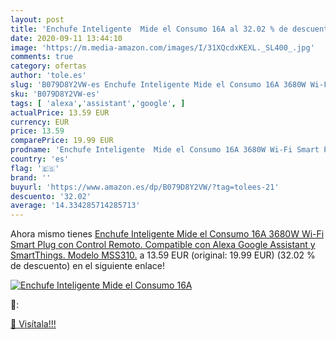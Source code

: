 ```yaml
---
layout: post
title: 'Enchufe Inteligente  Mide el Consumo 16A al 32.02 % de descuento'
date: 2020-09-11 13:44:10
image: 'https://m.media-amazon.com/images/I/31XQcdxKEXL._SL400_.jpg'
comments: true
category: ofertas
author: 'tole.es'
slug: 'B079D8Y2VW-es Enchufe Inteligente Mide el Consumo 16A 3680W Wi-Fi Smart...'
sku: 'B079D8Y2VW-es'
tags: [ 'alexa','assistant','google', ]
actualPrice: 13.59 EUR
currency: EUR
price: 13.59
comparePrice: 19.99 EUR
prodname: 'Enchufe Inteligente  Mide el Consumo 16A 3680W Wi-Fi Smart Plug  con Control Remoto. Compatible con Alexa  Google Assistant y SmartThings. Modelo MSS310.'
country: 'es'
flag: '🇪🇸'
brand: ''
buyurl: 'https://www.amazon.es/dp/B079D8Y2VW/?tag=tolees-21'
descuento: '32.02'
average: '14.334285714285713'
---
```


Ahora mismo tienes [Enchufe Inteligente  Mide el Consumo 16A 3680W Wi-Fi Smart Plug  con Control Remoto. Compatible con Alexa  Google Assistant y SmartThings. Modelo MSS310.](https://www.amazon.es/dp/B079D8Y2VW/?tag=tolees-21) a 13.59 EUR (original: 19.99 EUR) (32.02 %  de descuento) en el siguiente enlace!

[![Enchufe Inteligente  Mide el Consumo 16A](https://m.media-amazon.com/images/I/31XQcdxKEXL._SL400_.jpg)](https://www.amazon.es/dp/B079D8Y2VW/?tag=tolees-21)

🔎:


[🛒 Visítala!!!](https://www.amazon.es/dp/B079D8Y2VW/?tag=tolees-21)

